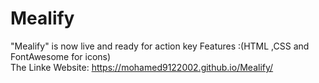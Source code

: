 # Mealify
"Mealify" is now live and  ready  for action key Features :(HTML ,CSS and FontAwesome for icons)  
The Linke Website:  https://mohamed9122002.github.io/Mealify/
